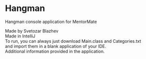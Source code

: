 # Hangman
Hangman console application for MentorMate

Made by Svetozar Blazhev  
Made in IntelliJ  
To run, you can always just download Main.class and Categories.txt  
and import them in a blank application of your IDE.  
Additional information provided in the application.  
